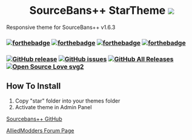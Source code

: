 <h1 align="center">SourceBans++ StarTheme

<img src="https://raw.githubusercontent.com/brhndursun/SourceBans-StarTheme/master/star-theme.png" />
</h1>
Responsive theme for SourceBans++ v1.6.3

### [![forthebadge](https://forthebadge.com/images/badges/built-with-love.svg)](https://forthebadge.com) [![forthebadge](https://forthebadge.com/images/badges/powered-by-responsibility.svg)](https://forthebadge.com) [![forthebadge](https://forthebadge.com/images/badges/uses-css.svg)](https://forthebadge.com) [![forthebadge](https://forthebadge.com/images/badges/validated-html5.svg)](https://forthebadge.com)
### [![GitHub release](https://img.shields.io/github/release/brhndursun/SourceBans-StarTheme.svg?style=flat-square&logo=github&logoColor=white)](https://github.com/brhndursun/SourceBans-StarTheme/releases) [![GitHub issues](https://img.shields.io/github/issues/brhndursun/SourceBans-StarTheme.svg?style=flat-square&logo=github&logoColor=white)](https://github.com/brhndursun/SourceBans-StarTheme/issues) [![GitHub All Releases](https://img.shields.io/github/downloads/brhndursun/SourceBans-StarTheme/total.svg?style=flat-square&logo=github&logoColor=white)](https://github.com/brhndursun/SourceBans-StarTheme/releases) [![Open Source Love svg2](https://badges.frapsoft.com/os/v2/open-source.svg?v=103)](https://github.com/brhndursun/SourceBans-StarTheme/)
## How To Install
 1. Copy "star" folder into your themes folder
 2. Activate theme in Admin Panel

[Sourcebans++ GitHub](https://github.com/sbpp/sourcebans-pp)

[AlliedModders Forum Page](https://forums.alliedmods.net/showthread.php?p=2617738)

